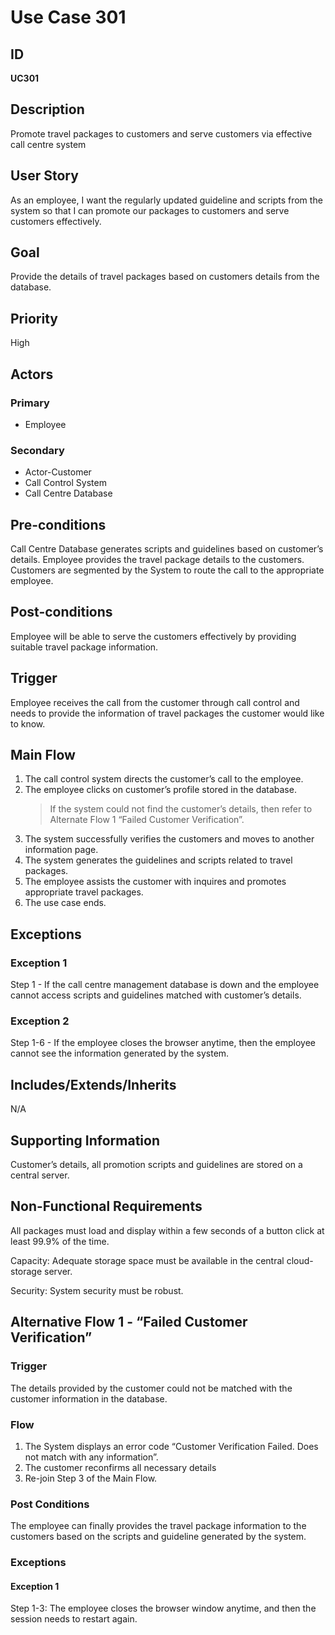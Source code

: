 # Use Case 301

## ID

**UC301**

## Description

Promote travel packages to customers and serve customers via effective call centre system

## User Story

As an employee, I want the regularly updated guideline and scripts from the system so that I can promote our packages to customers and serve customers effectively.

## Goal

Provide the details of travel packages based on customers details from the database.

## Priority

High

## Actors

### Primary

- Employee

### Secondary

- Actor-Customer
- Call Control System
- Call Centre Database

## Pre-conditions

Call Centre Database generates scripts and guidelines based on customer’s details. Employee provides the travel package details to the customers. Customers are segmented by the System to route the call to the appropriate employee.

## Post-conditions

Employee will be able to serve the customers effectively by providing suitable travel package information.

## Trigger

Employee receives the call from the customer through call control and needs to provide the information of travel packages the customer would like to know.

## Main Flow

1. The call control system directs the customer’s call to the employee.
2. The employee clicks on customer’s profile stored in the database.
   > If the system could not find the customer’s details, then refer to Alternate Flow 1 “Failed Customer Verification”.
3. The system successfully verifies the customers and moves to another information page.
4. The system generates the guidelines and scripts related to travel packages.
5. The employee assists the customer with inquires and promotes appropriate travel packages.
6. The use case ends.

## Exceptions

### Exception 1

Step 1 - If the call centre management database is down and the employee cannot access scripts and guidelines matched with customer’s details.

### Exception 2

Step 1-6 - If the employee closes the browser anytime, then the employee cannot see the information generated by the system.

## Includes/Extends/Inherits

N/A

## Supporting Information

Customer’s details, all promotion scripts and guidelines are stored on a central server.

## Non-Functional Requirements

All packages must load and display within a few seconds of a button click at least 99.9% of the time.

Capacity: Adequate storage space must be available in the central cloud-storage server.

Security: System security must be robust.

## Alternative Flow 1 - “Failed Customer Verification”

### Trigger

The details provided by the customer could not be matched with the customer information in the database.

### Flow

1. The System displays an error code “Customer Verification Failed. Does not match with any information”.
2. The customer reconfirms all necessary details
3. Re-join Step 3 of the Main Flow.

### Post Conditions

The employee can finally provides the travel package information to the customers based on the scripts and guideline generated by the system.

### Exceptions

#### Exception 1

Step 1-3: The employee closes the browser window anytime, and then the session needs to restart again.
